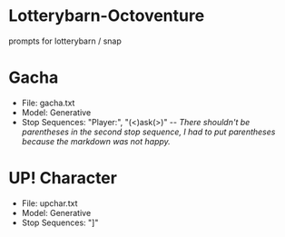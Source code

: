 # Lotterybarn-Octoventure
prompts for lotterybarn / snap

# Gacha
* File: gacha.txt
* Model: Generative
* Stop Sequences: "Player:", "(<)ask(>)" -- *There shouldn't be parentheses in the second stop sequence, I had to put parentheses because the markdown was not happy.*

# UP! Character
* File: upchar.txt
* Model: Generative
* Stop Sequences: "]"
